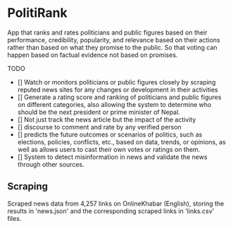 # PolitiRank
App that ranks and rates politicians and public figures based on their performance, credibility, popularity, and relevance based on their actions rather than based on what they promise to the public. So that voting can happen based on factual evidence not based on promises.


TODO
- [] Watch or monitors politicians or public figures closely by scraping reputed news sites for any changes or development in their activities
- [] Generate a rating score and ranking of politicians and public figures on different categories, also allowing the system to determine who should be the next president or prime minister of Nepal.
- [] Not just track the news article but the impact of the activity
- [] discourse to comment and rate by any verified person
- [] predicts the future outcomes or scenarios of politics, such as elections, policies, conflicts, etc., based on data, trends, or opinions, as well as allows users to cast their own votes or ratings on them.
- [] System to detect misinformation in news and validate the news through other sources.


## Scraping

Scraped news data from 4,257 links on OnlineKhabar (English), storing the results in 'news.json' and the corresponding scraped links in 'links.csv' files.
